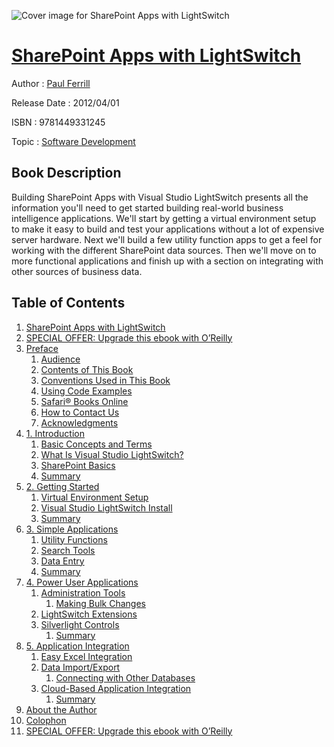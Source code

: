 ![Cover image for SharePoint Apps with LightSwitch](https://imgdetail.ebookreading.net/cover/cover/software_development/EB9781449331245.jpg)

[SharePoint Apps with LightSwitch](https://ebookreading.net/view/book/SharePoint+Apps+with+LightSwitch-EB9781449331245_1.html "SharePoint Apps with LightSwitch")
====================================================================================================================

Author : [Paul Ferrill](https://ebookreading.net/search/author/Paul+Ferrill)

Release Date : 2012/04/01

ISBN : 9781449331245

Topic : [Software Development](https://ebookreading.net/search/category/software-development)

Book Description
-----------------

Building SharePoint Apps with Visual Studio LightSwitch presents all the information you'll need to get started building real-world business intelligence applications. We'll start by getting a virtual environment setup to make it easy to build and test your applications without a lot of expensive server hardware. Next we'll build a few utility function apps to get a feel for working with the different SharePoint data sources. Then we'll move on to more functional applications and finish up with a section on integrating with other sources of business data.
              
Table of Contents
-----------------

1. [SharePoint Apps with LightSwitch](https://ebookreading.net/view/book/SharePoint+Apps+with+LightSwitch-EB9781449331245_2.html)
1. [SPECIAL OFFER: Upgrade this ebook with O’Reilly](https://ebookreading.net/view/book/SharePoint+Apps+with+LightSwitch-EB9781449331245_3.html)
1. [Preface](https://ebookreading.net/view/book/SharePoint+Apps+with+LightSwitch-EB9781449331245_4.html)
    1. [Audience](https://ebookreading.net/view/book/SharePoint+Apps+with+LightSwitch-EB9781449331245_4.html#audience)
    1. [Contents of This Book](https://ebookreading.net/view/book/SharePoint+Apps+with+LightSwitch-EB9781449331245_5.html)
    1. [Conventions Used in This Book](https://ebookreading.net/view/book/SharePoint+Apps+with+LightSwitch-EB9781449331245_6.html)
    1. [Using Code Examples](https://ebookreading.net/view/book/SharePoint+Apps+with+LightSwitch-EB9781449331245_7.html)
    1. [Safari® Books Online](https://ebookreading.net/view/book/SharePoint+Apps+with+LightSwitch-EB9781449331245_8.html)
    1. [How to Contact Us](https://ebookreading.net/view/book/SharePoint+Apps+with+LightSwitch-EB9781449331245_9.html)
    1. [Acknowledgments](https://ebookreading.net/view/book/SharePoint+Apps+with+LightSwitch-EB9781449331245_10.html)
1. [1. Introduction](https://ebookreading.net/view/book/SharePoint+Apps+with+LightSwitch-EB9781449331245_11.html)
    1. [Basic Concepts and Terms](https://ebookreading.net/view/book/SharePoint+Apps+with+LightSwitch-EB9781449331245_11.html#basic_concepts_and_)
    1. [What Is Visual Studio LightSwitch?](https://ebookreading.net/view/book/SharePoint+Apps+with+LightSwitch-EB9781449331245_12.html)
    1. [SharePoint Basics](https://ebookreading.net/view/book/SharePoint+Apps+with+LightSwitch-EB9781449331245_13.html)
    1. [Summary](https://ebookreading.net/view/book/SharePoint+Apps+with+LightSwitch-EB9781449331245_14.html)
1. [2. Getting Started](https://ebookreading.net/view/book/SharePoint+Apps+with+LightSwitch-EB9781449331245_15.html)
    1. [Virtual Environment Setup](https://ebookreading.net/view/book/SharePoint+Apps+with+LightSwitch-EB9781449331245_15.html#virtual_environment)
    1. [Visual Studio LightSwitch Install](https://ebookreading.net/view/book/SharePoint+Apps+with+LightSwitch-EB9781449331245_16.html)
    1. [Summary](https://ebookreading.net/view/book/SharePoint+Apps+with+LightSwitch-EB9781449331245_17.html)
1. [3. Simple Applications](https://ebookreading.net/view/book/SharePoint+Apps+with+LightSwitch-EB9781449331245_18.html)
    1. [Utility Functions](https://ebookreading.net/view/book/SharePoint+Apps+with+LightSwitch-EB9781449331245_18.html#utility_functions)
    1. [Search Tools](https://ebookreading.net/view/book/SharePoint+Apps+with+LightSwitch-EB9781449331245_19.html)
    1. [Data Entry](https://ebookreading.net/view/book/SharePoint+Apps+with+LightSwitch-EB9781449331245_20.html)
    1. [Summary](https://ebookreading.net/view/book/SharePoint+Apps+with+LightSwitch-EB9781449331245_21.html)
1. [4. Power User Applications](https://ebookreading.net/view/book/SharePoint+Apps+with+LightSwitch-EB9781449331245_22.html)
    1. [Administration Tools](https://ebookreading.net/view/book/SharePoint+Apps+with+LightSwitch-EB9781449331245_22.html#administration_tool)
        1. [Making Bulk Changes](https://ebookreading.net/view/book/SharePoint+Apps+with+LightSwitch-EB9781449331245_22.html#making_bulk_changes)
    1. [LightSwitch Extensions](https://ebookreading.net/view/book/SharePoint+Apps+with+LightSwitch-EB9781449331245_23.html)
    1. [Silverlight Controls](https://ebookreading.net/view/book/SharePoint+Apps+with+LightSwitch-EB9781449331245_24.html)
        1. [Summary](https://ebookreading.net/view/book/SharePoint+Apps+with+LightSwitch-EB9781449331245_24.html#summary-id00003)
1. [5. Application Integration](https://ebookreading.net/view/book/SharePoint+Apps+with+LightSwitch-EB9781449331245_25.html)
    1. [Easy Excel Integration](https://ebookreading.net/view/book/SharePoint+Apps+with+LightSwitch-EB9781449331245_25.html#easy_excel_integrat)
    1. [Data Import/Export](https://ebookreading.net/view/book/SharePoint+Apps+with+LightSwitch-EB9781449331245_26.html)
        1. [Connecting with Other Databases](https://ebookreading.net/view/book/SharePoint+Apps+with+LightSwitch-EB9781449331245_26.html#connecting_with_oth)
    1. [Cloud-Based Application Integration](https://ebookreading.net/view/book/SharePoint+Apps+with+LightSwitch-EB9781449331245_27.html)
        1. [Summary](https://ebookreading.net/view/book/SharePoint+Apps+with+LightSwitch-EB9781449331245_27.html#summary-id00004)
1. [About the Author](https://ebookreading.net/view/book/SharePoint+Apps+with+LightSwitch-EB9781449331245_28.html)
1. [Colophon](https://ebookreading.net/view/book/SharePoint+Apps+with+LightSwitch-EB9781449331245_29.html)
1. [SPECIAL OFFER: Upgrade this ebook with O’Reilly](https://ebookreading.net/view/book/SharePoint+Apps+with+LightSwitch-EB9781449331245_30.html)
